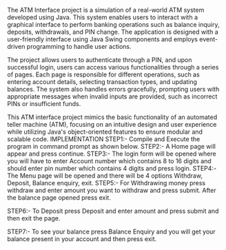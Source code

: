 The ATM Interface project is a simulation of a real-world ATM system developed using Java. This system enables users to interact with a graphical interface to perform banking operations such as balance inquiry, deposits, withdrawals, and PIN change. The application is designed with a user-friendly interface using Java Swing components and employs event-driven programming to handle user actions.

The project allows users to authenticate through a PIN, and upon successful login, users can access various functionalities through a series of pages. Each page is responsible for different operations, such as entering account details, selecting transaction types, and updating balances. The system also handles errors gracefully, prompting users with appropriate messages when invalid inputs are provided, such as incorrect PINs or insufficient funds.

This ATM interface project mimics the basic functionality of an automated teller machine (ATM), focusing on an intuitive design and user experience while utilizing Java's object-oriented features to ensure modular and scalable code.
 IMPLEMENTATION
STEP1:- Compile and Execute the program in
command prompt as shown below.
STEP2:- A Home page will appear and press continue.
STEP3:- The login form will be opened where you will
have to enter Account number which contains 8 to 16
digits and should enter pin number which contains 4
digits and press login.
STEP4:-The Menu page will be opened and there will
be 4 options Withdraw, Deposit, Balance enquiry, exit.
STEP5:- For Withdrawing money press withdraw and
enter amount you want to withdraw and press submit.
After the balance page opened press exit.

STEP6:- To Deposit press Deposit and enter amount
and press submit and then exit the page.

STEP7:- To see your balance press Balance Enquiry and
you will get your balance present in your account and
then press exit.
